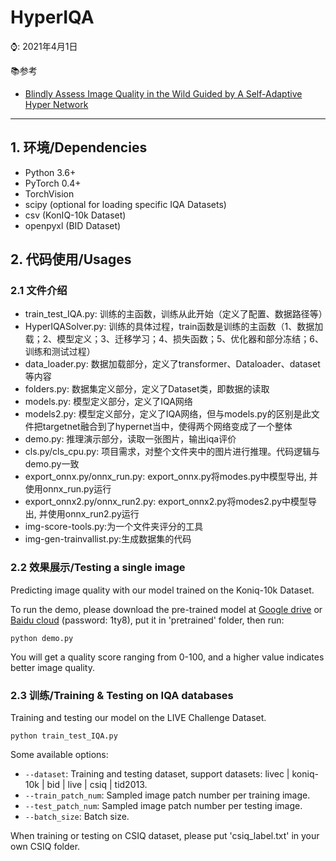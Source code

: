 # HyperIQA
⌚️: 2021年4月1日

📚参考
- [Blindly Assess Image Quality in the Wild Guided by A Self-Adaptive Hyper Network](https://openaccess.thecvf.com/content_CVPR_2020/papers/Su_Blindly_Assess_Image_Quality_in_the_Wild_Guided_by_a_CVPR_2020_paper.pdf)
---
## 1. 环境/Dependencies
- Python 3.6+
- PyTorch 0.4+
- TorchVision
- scipy
(optional for loading specific IQA Datasets)
- csv (KonIQ-10k Dataset)
- openpyxl (BID Dataset)

## 2. 代码使用/Usages

###  2.1 文件介绍

- train_test_IQA.py: 训练的主函数，训练从此开始（定义了配置、数据路径等）
- HyperIQASolver.py: 训练的具体过程，train函数是训练的主函数（1、数据加载；2、模型定义；3、迁移学习；4、损失函数；5、优化器和部分冻结；6、训练和测试过程）
- data_loader.py: 数据加载部分，定义了transformer、Dataloader、dataset等内容
- folders.py:   数据集定义部分，定义了Dataset类，即数据的读取
- models.py:    模型定义部分，定义了IQA网络
- models2.py:   模型定义部分，定义了IQA网络，但与models.py的区别是此文件把targetnet融合到了hypernet当中，使得两个网络变成了一个整体
- demo.py:  推理演示部分，读取一张图片，输出iqa评价
- cls.py/cls_cpu.py:    项目需求，对整个文件夹中的图片进行推理。代码逻辑与demo.py一致
- export_onnx.py/onnx_run.py:   export_onnx.py将modes.py中模型导出, 并使用onnx_run.py运行
- export_onnx2.py/onnx_run2.py:   export_onnx2.py将modes2.py中模型导出, 并使用onnx_run2.py运行
- img-score-tools.py:为一个文件夹评分的工具
- img-gen-trainvallist.py:生成数据集的代码
### 2.2 效果展示/Testing a single image

Predicting image quality with our model trained on the Koniq-10k Dataset.

To run the demo, please download the pre-trained model at [Google drive](https://drive.google.com/file/d/1XBN_-fmUrDMm6nZ-Sf60BJGrDs735_s1/view?usp=sharing) or [Baidu cloud](https://pan.baidu.com/s/1yY3O8DbfTTtUwXn14Mtr8Q) (password: 1ty8), put it in 'pretrained' folder, then run:

```
python demo.py
```

You will get a quality score ranging from 0-100, and a higher value indicates better image quality.

### 2.3 训练/Training & Testing on IQA databases

Training and testing our model on the LIVE Challenge Dataset.

```
python train_test_IQA.py
```

Some available options:
* `--dataset`: Training and testing dataset, support datasets: livec | koniq-10k | bid | live | csiq | tid2013.
* `--train_patch_num`: Sampled image patch number per training image.
* `--test_patch_num`: Sampled image patch number per testing image.
* `--batch_size`: Batch size.

When training or testing on CSIQ dataset, please put 'csiq_label.txt' in your own CSIQ folder.
